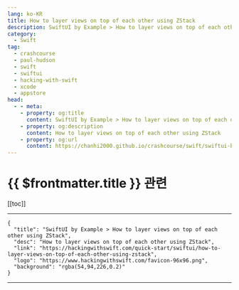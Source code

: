 ```yaml
---
lang: ko-KR
title: How to layer views on top of each other using ZStack
description: SwiftUI by Example > How to layer views on top of each other using ZStack
category:
  - Swift
tag: 
  - crashcourse
  - paul-hudson
  - swift
  - swiftui
  - hacking-with-swift
  - xcode
  - appstore
head:
  - - meta:
    - property: og:title
      content: SwiftUI by Example > How to layer views on top of each other using ZStack
    - property: og:description
      content: How to layer views on top of each other using ZStack
    - property: og:url
      content: https://chanhi2000.github.io/crashcourse/swift/swiftui-by-example/05-stacks-grids-scrollviews/how-to-layer-views-on-top-of-each-other-using-zstack.html
---
```


# {{ $frontmatter.title }} 관련

[[toc]]

---

```component VPCard
{
  "title": "SwiftUI by Example > How to layer views on top of each other using ZStack",
  "desc": "How to layer views on top of each other using ZStack",
  "link": "https://hackingwithswift.com/quick-start/swiftui/how-to-layer-views-on-top-of-each-other-using-zstack",
  "logo": "https://www.hackingwithswift.com/favicon-96x96.png",
  "background": "rgba(54,94,226,0.2)"
}
```

---

<TagLinks />